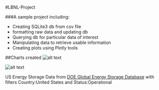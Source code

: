 #LBNL-Project

###A sample project including:
* Creating SQLite3 db from csv file
* formatting raw data and updating db
* Querying db for particular data of interest
* Manipulating data to retrieve usable information
* Creating plots using Plotly tools

##Charts created
![alt text](https://github.com/JMarcley/LBNL-Project/blob/master/Count-By-Type-bar-chart.png "Count-By-Type-bar-chart")

![alt text](https://github.com/JMarcley/LBNL-Project/blob/master/Avg-Cap-By-Type-bar-chart.png "Avg-Cap-By-Type-bar-chart")


US Energy Storage Data from [DOE Global Energy Storage Database](http://www.energystorageexchange.org/projects "DOE Global Energy Storage Database") with filters Country:United States and Status:Operational
